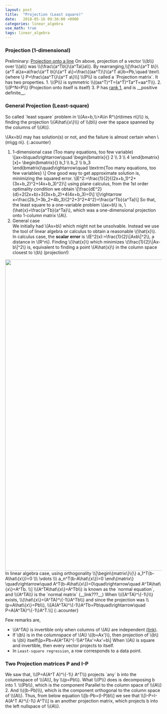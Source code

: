```yaml
---
layout: post
title:  "Projection (Least square)"
date:   2018-05-16 09:36:00 +0900
categories: linear_algebra
use_math: true
tags: linear_algebra
---
```



<h3 id="one-dim-proj">Projection (1-dimensional)</h3>
Preliminary: <a href="{{site.url}}/analysis/2018/04/03/vector-projection.html#proj_on_line" target="_blank">Projection onto a line</a>  
On above, projection of a vector \\(b\\) over \\(a\\) was \\(\frac\{a^Tb\}\{a^Ta\}a\\).
By rearranging,\\[\frac\{a^T b\}\{a^T a\}a=a\frac\{a^T b\}\{a^T a\}=\frac\{(aa^T)\}\{a^T a\}b=Pb,\quad \text\{where  \} P=\frac\{aa^T\}\{a^T a\}\\]
\\(P\\) is called a `Projection matrix`. It has two properties.
1. \\(P\\) is symmetric \\((aa^T)^T=(a^T)^Ta^T=aa^T\\).
2. \\(P^N=P\\) (Projection onto itself is itself)
3. P has <a href="{{site.url}}/linear_algebra/2018/05/09/rank.html#rank_bottleneck" target="_blank">rank 1</a>, and is __positive definite__.

<h3 id="least_square">General Projection (Least-square)</h3>
So called `least square` problem in \\(Ax=b,\\>A\in R^\{n\times n\}\\) is, finding the projection \\(A\hat\{x\}\\) of \\(b\\) over the space spanned by the columns of \\(A\\).

\\(Ax=b\\) may has solution(s) or not, and the failure is almost certain when \\(m\gg n\\). 
{:.acounter}
1. 1-dimensional case (Too many equations, too few variable)  
\\[ax=b\quad\rightarrow\quad
\begin\{bmatrix\}\{\}
2 \\\ 3 \\\ 4
\end\{bmatrix\}
[x\]=
\begin\{bmatrix\}\{\}
b_1 \\\ b_2 \\\ b_3
\end\{bmatrix\}\quad\rightarrow\quad
\textrm\{Too many equations, too few variables\}
\\]
One good way to get approximate solution is, minimizing the squared error.
\\[E^2:=\frac\{1\}\{2\}\{(2x+b_1)^2+(3x+b_2)^2+(4x+b_3)^2\}\\]
using plane calculus, from the 1st order optimality condition we obtain
\\[\frac\{dE^2\}\{d\}=2(2x+b)+3(3x+b_2)+4(4x+b_3)=0\\]
\\[\rightarrow x=\frac\{2b_1+3b_2+4b_3\}\{2^2+3^2+4^2\}=\frac\{a^Tb\}\{a^Ta\}\\]
So that, the least square to a one-variable problem \\(ax=b\\) is, \\(\hat\{x\}=\frac\{a^Tb\}\{a^Ta\}\\), which was a one-dimensional projection onto 1-column matrix \\(A\\).
2. General case  
We initially had \\(Ax=b\\) which might not be unsolvable. Instead we use the tool of linear algebra or calculus to obtain a reasonable \\(\hat\{x\}\\).  
In calculus case, the __scalar error__ is \\(E^2(x):=\frac\{1\}\{2\}\\|Axb\\|^2\\), a distance in \\(R^n\\).
Finding \\(\hat\{x\}\\) which minimizes \\(\frac\{1\}\{2\}\\|Ax-b\\|^2\\) is, equivalent to finding a point \\(A\hat\{x\}\\) in the column space closest to \\(b\\) (projection!) <br/>
<img src="{{ site.url }}/images/math/linear_alg/general_proj.jpg" width="1000" class="center"/>  
In linear algebra case, using orthogonality
\\[\begin\{matrix\}\{\}
a_1^T(b-A\hat\{x\})=0 \\\ \vdots \\\ a_n^T(b-A\hat\{x\})=0 
\end\{matrix\}
\quad\rightarrow\quad A^T(b-A\hat\{x\})=0\quad\rightarrow\quad A^TA\hat\{x\}=A^Tb.
\\] \\(A^TA\hat\{x\}=A^Tb\\) is known as the `normal equation`, and \\(A^TA\\) is the `normal matrix` (__link???__)  
When \\((A^TA)^\{-1\}\\) exists, \\(\hat\{x\}=(A^TA)^\{-1\}A^Tb\\) and since the projection was \\(p=A\hat\{x\}=Pb\\),
\\[A(A^TA)^\{-1\}A^Tb=Pb\quad\rightarrow\quad P=A(A^TA)^\{-1\}A^T.\\]
{:.acounter}
  
Few remarks are,  
* \\(A^TA\\) is invertible only when columns of \\(A\\) are independent <a href="{{site.url}}/linear_algebra/2018/05/10/cross-prod-mat.html" target="_blank">(link)</a>.
* If \\(b\\) is in the columnspace of \\(A\\) \\((b=Ax')\\), then projection of \\(b\\) is \\(b\\) itself\\[p=Pb=A(A^TA)^\{-1\}A^TAx'=Ax'=b\\] When \\(A\\) is square and invertible, then every vector projects to itself.
* In `Least-square regression`, a row corresponds to a data point.
<h3 id="other_proj_mat">Two Projection matrices P and I-P</h3>
We saw that, \\(P=A(A^T A)^\{-1\} A^T\\) projects `any` b into the columnspace of \\(A\\), by \\(p=Pb\\).
What \\(P\\) does is decomposing b into
1. \\(Pb\\), which is the component Parallel to the column space of \\(A\\)
2. And \\((b-Pb)\\), which is the component orthogonal to the column space of \\(A\\).
Thus, from below equation
\\[b-Pb=(I-P)b\\]
we see that 
\\[I-P=I-A(A^T A)^\{-1\} A^T\\]
is an another projection matrix, which projects b into the left nullspace of \\(A\\).
